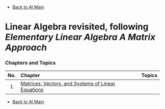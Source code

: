 * [Back to AI Main](../../README.md)

# Linear Algebra revisited, following *Elementary Linear Algebra A Matrix Approach*

### Chapters and Topics
|No.|Chapter|Topics|
|:-:|:------|:-----|
| 1 |[Matrices, Vectors, and Systems of Linear Equations](./ch01/note.md)||






* [Back to AI Main](../../README.md)